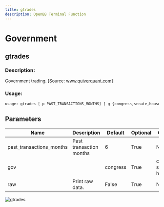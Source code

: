 ```yaml
---
title: gtrades
description: OpenBB Terminal Function
---
```


# Government

## gtrades

### Description: 

Government trading. [Source: www.quiverquant.com]

### Usage: 
```python
usage: gtrades [-p PAST_TRANSACTIONS_MONTHS] [-g {congress,senate,house}] [--raw]
```

## Parameters

| Name | Description | Default | Optional | Choices |
| ---- | ----------- | ------- | -------- | ------- |
| past_transactions_months | Past transaction months | 6 | True | None |
| gov |  | congress | True | congress, senate, house |
| raw | Print raw data. | False | True | None |


![gtrades](https://user-images.githubusercontent.com/46355364/154263341-9f51e041-e2c6-408c-bf80-5ef3c7f045f0.png)

